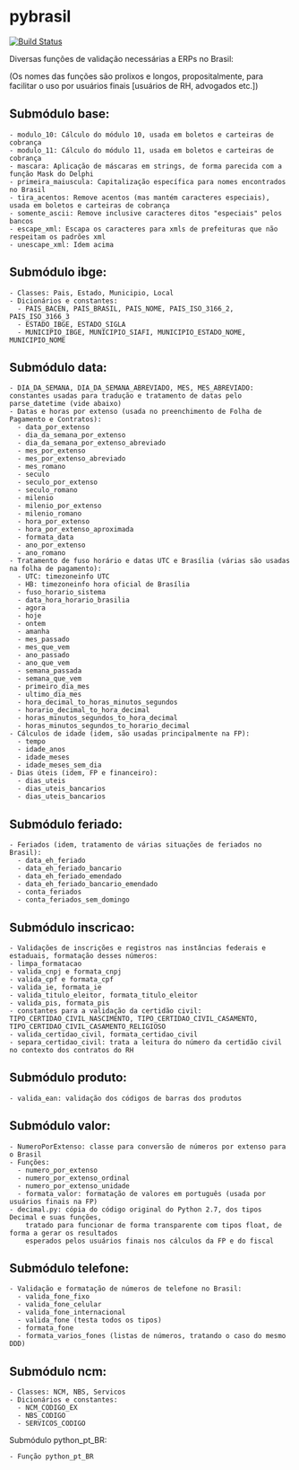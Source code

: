 # pybrasil

[![Build Status](https://travis-ci.org/odoo-brazil/pybrasil.svg?branch=master)](https://travis-ci.org/odoo-brazil/pybrasil)

Diversas funções de validação necessárias a ERPs no Brasil:

(Os nomes das funções são prolixos e longos, propositalmente, para facilitar o uso por usuários finais [usuários de RH, advogados etc.])

Submódulo base:
---------------
    - modulo_10: Cálculo do módulo 10, usada em boletos e carteiras de cobrança
    - modulo_11: Cálculo do módulo 11, usada em boletos e carteiras de cobrança
    - mascara: Aplicação de máscaras em strings, de forma parecida com a função Mask do Delphi
    - primeira_maiuscula: Capitalização específica para nomes encontrados no Brasil
    - tira_acentos: Remove acentos (mas mantém caracteres especiais), usada em boletos e carteiras de cobrança
    - somente_ascii: Remove inclusive caracteres ditos "especiais" pelos bancos
    - escape_xml: Escapa os caracteres para xmls de prefeituras que não respeitam os padrões xml
    - unescape_xml: Idem acima

Submódulo ibge:
---------------

    - Classes: Pais, Estado, Municipio, Local
    - Dicionários e constantes:
      - PAIS_BACEN, PAIS_BRASIL, PAIS_NOME, PAIS_ISO_3166_2, PAIS_ISO_3166_3
      - ESTADO_IBGE, ESTADO_SIGLA
      - MUNICIPIO_IBGE, MUNICIPIO_SIAFI, MUNICIPIO_ESTADO_NOME, MUNICIPIO_NOME

Submódulo data:
---------------

    - DIA_DA_SEMANA, DIA_DA_SEMANA_ABREVIADO, MES, MES_ABREVIADO: constantes usadas para tradução e tratamento de datas pelo parse_datetime (vide abaixo)
    - Datas e horas por extenso (usada no preenchimento de Folha de Pagamento e Contratos):
      - data_por_extenso
      - dia_da_semana_por_extenso
      - dia_da_semana_por_extenso_abreviado
      - mes_por_extenso
      - mes_por_extenso_abreviado
      - mes_romano
      - seculo
      - seculo_por_extenso
      - seculo_romano
      - milenio
      - milenio_por_extenso
      - milenio_romano
      - hora_por_extenso
      - hora_por_extenso_aproximada
      - formata_data
      - ano_por_extenso
      - ano_romano
    - Tratamento de fuso horário e datas UTC e Brasília (várias são usadas na folha de pagamento):
      - UTC: timezoneinfo UTC
      - HB: timezoneinfo hora oficial de Brasília
      - fuso_horario_sistema
      - data_hora_horario_brasilia
      - agora
      - hoje
      - ontem
      - amanha
      - mes_passado
      - mes_que_vem
      - ano_passado
      - ano_que_vem
      - semana_passada
      - semana_que_vem
      - primeiro_dia_mes
      - ultimo_dia_mes
      - hora_decimal_to_horas_minutos_segundos
      - horario_decimal_to_hora_decimal
      - horas_minutos_segundos_to_hora_decimal
      - horas_minutos_segundos_to_horario_decimal
    - Cálculos de idade (idem, são usadas principalmente na FP):
      - tempo
      - idade_anos
      - idade_meses
      - idade_meses_sem_dia
    - Dias úteis (idem, FP e financeiro):
      - dias_uteis
      - dias_uteis_bancarios
      - dias_uteis_bancarios

Submódulo feriado:
------------------

    - Feriados (idem, tratamento de várias situações de feriados no Brasil):
      - data_eh_feriado
      - data_eh_feriado_bancario
      - data_eh_feriado_emendado
      - data_eh_feriado_bancario_emendado
      - conta_feriados
      - conta_feriados_sem_domingo

Submódulo inscricao:
--------------------

    - Validações de inscrições e registros nas instâncias federais e estaduais, formatação desses números:
    - limpa_formatacao
    - valida_cnpj e formata_cnpj
    - valida_cpf e formata_cpf
    - valida_ie, formata_ie
    - valida_titulo_eleitor, formata_titulo_eleitor
    - valida_pis, formata_pis
    - constantes para a validação da certidão civil: TIPO_CERTIDAO_CIVIL_NASCIMENTO, TIPO_CERTIDAO_CIVIL_CASAMENTO, TIPO_CERTIDAO_CIVIL_CASAMENTO_RELIGIOSO
    - valida_certidao_civil, formata_certidao_civil
    - separa_certidao_civil: trata a leitura do número da certidão civil no contexto dos contratos do RH

Submódulo produto:
------------------

    - valida_ean: validação dos códigos de barras dos produtos

Submódulo valor:
----------------

    - NumeroPorExtenso: classe para conversão de números por extenso para o Brasil
    - Funções:
      - numero_por_extenso
      - numero_por_extenso_ordinal
      - numero_por_extenso_unidade
      - formata_valor: formatação de valores em português (usada por usuários finais na FP)
    - decimal.py: cópia do código original do Python 2.7, dos tipos Decimal e suas funções,
        tratado para funcionar de forma transparente com tipos float, de forma a gerar os resultados
        esperados pelos usuários finais nos cálculos da FP e do fiscal

Submódulo telefone:
-------------------

    - Validação e formatação de números de telefone no Brasil:
      - valida_fone_fixo
      - valida_fone_celular
      - valida_fone_internacional
      - valida_fone (testa todos os tipos)
      - formata_fone
      - formata_varios_fones (listas de números, tratando o caso do mesmo DDD)

Submódulo ncm:
--------------

    - Classes: NCM, NBS, Servicos
    - Dicionários e constantes:
      - NCM_CODIGO_EX
      - NBS_CODIGO
      - SERVICOS_CODIGO

Submódulo python_pt_BR:

    - Função python_pt_BR
